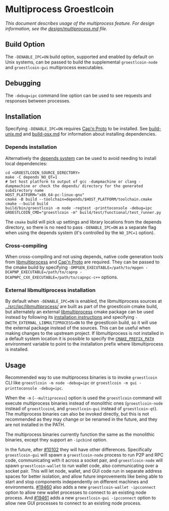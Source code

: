 # Multiprocess Groestlcoin

_This document describes usage of the multiprocess feature. For design information, see the [design/multiprocess.md](design/multiprocess.md) file._

## Build Option

The `-DENABLE_IPC=ON` build option, supported and enabled by default on Unix systems, can be passed to build the supplemental `groestlcoin-node` and `groestlcoin-gui` multiprocess executables.

## Debugging

The `-debug=ipc` command line option can be used to see requests and responses between processes.

## Installation

Specifying `-DENABLE_IPC=ON` requires [Cap'n Proto](https://capnproto.org/) to be installed. See [build-unix.md](build-unix.md) and [build-osx.md](build-osx.md) for information about installing dependencies.

### Depends installation

Alternatively the [depends system](../depends) can be used to avoid needing to install local dependencies:

```
cd <GROESTLCOIN_SOURCE_DIRECTORY>
make -C depends NO_QT=1
# Set host platform to output of gcc -dumpmachine or clang -dumpmachine or check the depends/ directory for the generated subdirectory name
HOST_PLATFORM="x86_64-pc-linux-gnu"
cmake -B build --toolchain=depends/$HOST_PLATFORM/toolchain.cmake
cmake --build build
build/bin/groestlcoin -m node -regtest -printtoconsole -debug=ipc
GROESTLCOIN_CMD="groestlcoin -m" build/test/functional/test_runner.py
```

The `cmake` build will pick up settings and library locations from the depends directory, so there is no need to pass `-DENABLE_IPC=ON` as a separate flag when using the depends system (it's controlled by the `NO_IPC=1` option).

### Cross-compiling

When cross-compiling and not using depends, native code generation tools from [libmultiprocess](https://github.com/bitcoin-core/libmultiprocess) and [Cap'n Proto](https://capnproto.org/) are required. They can be passed to the cmake build by specifying `-DMPGEN_EXECUTABLE=/path/to/mpgen -DCAPNP_EXECUTABLE=/path/to/capnp -DCAPNPC_CXX_EXECUTABLE=/path/to/capnpc-c++` options.

### External libmultiprocess installation

By default when `-DENABLE_IPC=ON` is enabled, the libmultiprocess sources at [../src/ipc/libmultiprocess/](../src/ipc/libmultiprocess/) are built as part of the groestlcoin cmake build, but alternately an external [libmultiprocess](https://github.com/bitcoin-core/libmultiprocess/) cmake package can be used instead by following its [installation instructions](https://github.com/bitcoin-core/libmultiprocess/blob/master/doc/install.md) and specifying `-DWITH_EXTERNAL_LIBMULTIPROCESS=ON` to the groestlcoin build, so it will use the external package instead of the sources. This can be useful when making changes to the upstream project. If libmultiprocess is not installed in a default system location it is possible to specify the [`CMAKE_PREFIX_PATH`](https://cmake.org/cmake/help/latest/envvar/CMAKE_PREFIX_PATH.html) environment variable to point to the installation prefix where libmultiprocess is installed.

## Usage

Recommended way to use multiprocess binaries is to invoke `groestlcoin` CLI like `groestlcoin -m node -debug=ipc` or `groestlcoin -m gui -printtoconsole -debug=ipc`.

When the `-m` (`--multiprocess`) option is used the `groestlcoin` command will execute multiprocess binaries instead of monolithic ones (`groestlcoin-node` instead of `groestlcoind`, and `groestlcoin-gui` instead of `groestlcoin-qt`). The multiprocess binaries can also be invoked directly, but this is not recommended as they may change or be renamed in the future, and they are not installed in the PATH.

The multiprocess binaries currently function the same as the monolithic binaries, except they support an `-ipcbind` option.

In the future, after [#10102](https://github.com/bitcoin/bitcoin/pull/10102) they will have other differences. Specifically `groestlcoin-gui` will spawn a `groestlcoin-node` process to run P2P and RPC code, communicating with it across a socket pair, and `groestlcoin-node` will spawn `groestlcoin-wallet` to run wallet code, also communicating over a socket pair. This will let node, wallet, and GUI code run in separate address spaces for better isolation, and allow future improvements like being able to start and stop components independently on different machines and environments. [#19460](https://github.com/bitcoin/bitcoin/pull/19460) also adds a new `groestlcoin-wallet -ipcconnect` option to allow new wallet processes to connect to an existing node process.
And [#19461](https://github.com/bitcoin/bitcoin/pull/19461) adds a new `groestlcoin-gui -ipcconnect` option to allow new GUI processes to connect to an existing node process.
